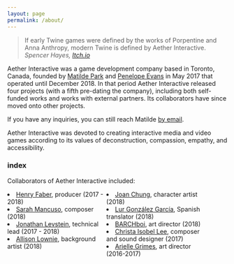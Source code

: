 ```yaml
---
layout: page
permalink: /about/
---
```


<div class="dos">
<blockquote>If early Twine games were defined by the works of Porpentine and Anna Anthropy, modern Twine is defined by Aether Interactive.
<cite>Spencer Hayes, <a href="https://itch.io/blog/8735/itchio-recommends-amazing-games-for-the-week-of-831">Itch.io</a></cite></blockquote>
<p>Aether Interactive was a game development company based in Toronto, Canada, founded by <a href="http://matildepark.ca">Matilde Park</a> and <a href="http://wonderbreath.work">Penelope Evans</a> in May 2017 that operated until December 2018. In that period Aether Interactive released four projects (with a fifth pre-dating the company), including both self-funded works and works with external partners. Its collaborators have since moved onto other projects.</p> 
<p>If you have any inquiries, you can still reach Matilde <a href="mailto:matilde@park.computer">by email</a>.</p>
<p>Aether Interactive was devoted to creating interactive media and video games according to its values of deconstruction, compassion, empathy, and accessibility.</p>
<h3>index</h3>
<p>Collaborators of Aether Interactive included:</p>
<div style="width: 45%; float: left;">
<li><a href="http://twitter.com/henryfaber">Henry Faber</a>, producer (2017 - 2018)</li>
<li><a href="http://www.esselfortium.net">Sarah Mancuso</a>, composer (2018)</li>
<li><a href="http://www.jlevstein.com/">Jonathan Levstein</a>, technical lead (2017 - 2018)</li>
<li><a href="https://alowknees.wordpress.com">Allison Lownie</a>, background artist (2018)</li></div>
<div style="width: 45%; float: left; margin-bottom: 2em;">
<li><a href="http://www.joanchung.com">Joan Chung</a>, character artist (2018)</li>
<li><a href="http://twitter.com/lurlezgar">Lur González García</a>, Spanish translator (2018)</li>
<li><a href="https://barch.itch.io">BARCHboi</a>, art director (2018)</li>
<li><a href="http://ohpoorpup.bandcamp.com">Christa Isobel Lee</a>, composer and sound designer (2017)</li>
<li><a href="http://www.ariellegrimes.com">Arielle Grimes</a>, art director (2016-2017)</li></div>
</div>

